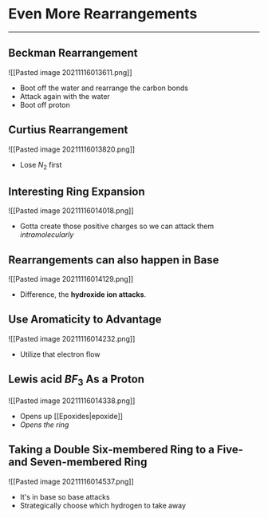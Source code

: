 # Even More Rearrangements
---
## Beckman Rearrangement
![[Pasted image 20211116013611.png]]
- Boot off the water and rearrange the carbon bonds
- Attack again with the water
- Boot off proton
## Curtius Rearrangement
![[Pasted image 20211116013820.png]]
- Lose $N_2$ first
## Interesting Ring Expansion
![[Pasted image 20211116014018.png]]
- Gotta create those positive charges so we can attack them *intramolecularly*
## Rearrangements can also happen in Base
![[Pasted image 20211116014129.png]]
- Difference, the **hydroxide ion attacks**.
## Use Aromaticity to Advantage
![[Pasted image 20211116014232.png]]
- Utilize that electron flow
## Lewis acid $BF_3$ As a Proton
![[Pasted image 20211116014338.png]]
- Opens up [[Epoxides|epoxide]]
- *Opens the ring*
## Taking a Double Six-membered Ring to a Five-and Seven-membered Ring
![[Pasted image 20211116014537.png]]
- It's in base so base attacks
- Strategically choose which hydrogen to take away